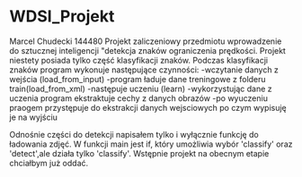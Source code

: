 # WDSI_Projekt
Marcel Chudecki 144480
Projekt zaliczeniowy przedmiotu wprowadzenie do sztucznej inteligencji "detekcja znaków ograniczenia prędkości.
Projekt niestety posiada tylko część klasyfikacji znaków.
Podczas klasyfikacji znaków program wykonuje następujące czynności:
-wczytanie danych z wejścia (load_from_input)
-program ładuje dane treningowe z folderu train(load_from_xml)
-następuje uczeniu (learn)
-wykorzystując dane z uczenia program ekstraktuje cechy z danych obrazów
-po wyuczeniu praogem przystępuje do ekstrakcji danych wejsciowych po czym wypisuję je na wyjściu

Odnośnie części do detekcji napisałem tylko i wyłącznie funkcję do ładowania zdjęć. W funkcji main jest if, który umożliwia wybór 'classify' oraz 'detect',ale działa tylko 'classify'.
Wstępnie projekt na obecnym etapie chciałbym już oddać.
